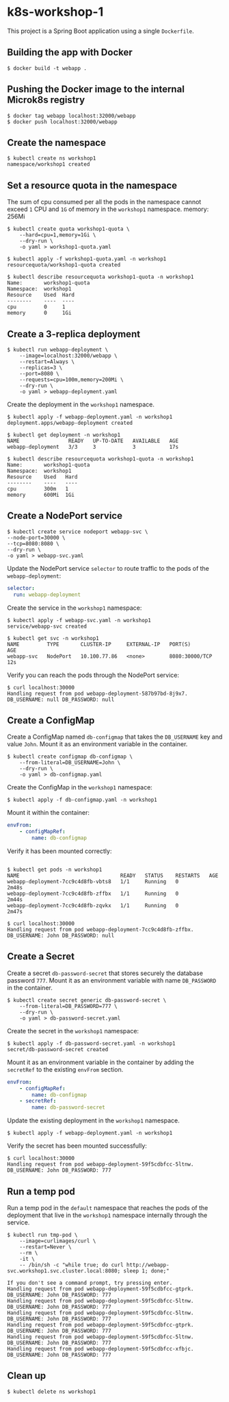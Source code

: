# k8s-workshop-1

This project is a Spring Boot application using a single `Dockerfile`.

## Building the app with Docker

```cli
$ docker build -t webapp .
```

## Pushing the Docker image to the internal Microk8s registry
```cli
$ docker tag webapp localhost:32000/webapp
$ docker push localhost:32000/webapp
```

## Create the namespace

```cli
$ kubectl create ns workshop1
namespace/workshop1 created
```

## Set a resource quota in the namespace

The sum of cpu consumed per all the pods in the namespace cannot exceed `1` CPU and `1G` of memory in the `workshop1` namespace.
memory: 256Mi 

```cli
$ kubectl create quota workshop1-quota \
    --hard=cpu=1,memory=1Gi \
    --dry-run \
    -o yaml > workshop1-quota.yaml

$ kubectl apply -f workshop1-quota.yaml -n workshop1
resourcequota/workshop1-quota created

$ kubectl describe resourcequota workshop1-quota -n workshop1
Name:       workshop1-quota
Namespace:  workshop1
Resource    Used  Hard
--------    ----  ----
cpu         0     1
memory      0     1Gi
```

## Create a 3-replica deployment

```cli
$ kubectl run webapp-deployment \
    --image=localhost:32000/webapp \
    --restart=Always \
    --replicas=3 \
    --port=8080 \
    --requests=cpu=100m,memory=200Mi \
    --dry-run \
    -o yaml > webapp-deployment.yaml
```
Create the deployment in the `workshop1` namespace.

```cli
$ kubectl apply -f webapp-deployment.yaml -n workshop1
deployment.apps/webapp-deployment created

$ kubectl get deployment -n workshop1
NAME                READY   UP-TO-DATE   AVAILABLE   AGE
webapp-deployment   3/3     3            3           17s

$ kubectl describe resourcequota workshop1-quota -n workshop1
Name:       workshop1-quota
Namespace:  workshop1
Resource    Used   Hard
--------    ----   ----
cpu         300m   1
memory      600Mi  1Gi
```

## Create a NodePort service

```cli
$ kubectl create service nodeport webapp-svc \
--node-port=30000 \
--tcp=8080:8080 \
--dry-run \
-o yaml > webapp-svc.yaml
```
Update the NodePort service `selector` to route traffic to the pods of the `webapp-deployment`:

```yaml
selector:
  run: webapp-deployment
```

Create the service in the `workshop1` namespace:

```cli
$ kubectl apply -f webapp-svc.yaml -n workshop1
service/webapp-svc created

$ kubectl get svc -n workshop1
NAME         TYPE       CLUSTER-IP     EXTERNAL-IP   PORT(S)          AGE
webapp-svc   NodePort   10.100.77.86   <none>        8080:30000/TCP   12s
```

Verify you can reach the pods through the NodePort service:

```cli
$ curl localhost:30000
Handling request from pod webapp-deployment-587b97bd-8j9x7. DB_USERNAME: null DB_PASSWORD: null
```

## Create a ConfigMap

Create a ConfigMap named `db-configmap` that takes the `DB_USERNAME` key and value `John`. Mount it as an environment variable in the container.

```cli
$ kubectl create configmap db-configmap \
    --from-literal=DB_USERNAME=John \
    --dry-run \
    -o yaml > db-configmap.yaml
```

Create the ConfigMap in the `workshop1` namespace:

```cli
$ kubectl apply -f db-configmap.yaml -n workshop1
```

Mount it within the container:

```yaml
envFrom:
    - configMapRef:
        name: db-configmap
```

Verify it has been mounted correctly:

```cli

$ kubectl get pods -n workshop1
NAME                                 READY   STATUS    RESTARTS   AGE
webapp-deployment-7cc9c4d8fb-vbts8   1/1     Running   0          2m48s
webapp-deployment-7cc9c4d8fb-zffbx   1/1     Running   0          2m44s
webapp-deployment-7cc9c4d8fb-zqvkx   1/1     Running   0          2m47s

$ curl localhost:30000
Handling request from pod webapp-deployment-7cc9c4d8fb-zffbx. DB_USERNAME: John DB_PASSWORD: null
```

## Create a Secret

Create a secret `db-password-secret` that stores securely the database password `777`. Mount it as an environment variable with name `DB_PASSWORD` in the container.

```cli
$ kubectl create secret generic db-password-secret \
    --from-literal=DB_PASSWORD=777 \
    --dry-run \
    -o yaml > db-password-secret.yaml
```

Create the secret in the `workshop1` namespace:

```cli
$ kubectl apply -f db-password-secret.yaml -n workshop1
secret/db-password-secret created
```

Mount it as an environment variable in the container by adding the `secretRef` to the existing `envFrom` section.

```yaml
envFrom:
    - configMapRef:
        name: db-configmap
    - secretRef:
        name: db-password-secret
```

Update the existing deployment in the `workshop1` namespace.

```cli
$ kubectl apply -f webapp-deployment.yaml -n workshop1
```

Verify the secret has been mounted successfully:

```cli
$ curl localhost:30000
Handling request from pod webapp-deployment-59f5cdbfcc-5ltnw. DB_USERNAME: John DB_PASSWORD: 777
```
## Run a temp pod

Run a temp pod in the `default` namespace that reaches the pods of the deployment that live in the `workshop1` namespace internally through the service.

```cli
$ kubectl run tmp-pod \
    --image=curlimages/curl \
    --restart=Never \
    --rm \
    -it \
    -- /bin/sh -c "while true; do curl http://webapp-svc.workshop1.svc.cluster.local:8080; sleep 1; done;"

If you don't see a command prompt, try pressing enter.
Handling request from pod webapp-deployment-59f5cdbfcc-gtprk. DB_USERNAME: John DB_PASSWORD: 777
Handling request from pod webapp-deployment-59f5cdbfcc-5ltnw. DB_USERNAME: John DB_PASSWORD: 777
Handling request from pod webapp-deployment-59f5cdbfcc-5ltnw. DB_USERNAME: John DB_PASSWORD: 777
Handling request from pod webapp-deployment-59f5cdbfcc-gtprk. DB_USERNAME: John DB_PASSWORD: 777
Handling request from pod webapp-deployment-59f5cdbfcc-5ltnw. DB_USERNAME: John DB_PASSWORD: 777
Handling request from pod webapp-deployment-59f5cdbfcc-xfbjc. DB_USERNAME: John DB_PASSWORD: 777
```

## Clean up

```cli
$ kubectl delete ns workshop1
```
